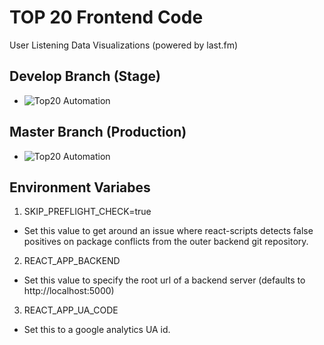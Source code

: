 # TOP 20 Frontend Code

User Listening Data Visualizations (powered by last.fm)

## Develop Branch (Stage)
- ![Top20 Automation](https://github.com/playcounts/top20-frontend/workflows/Top20%20Automation/badge.svg?branch=develop)

## Master Branch (Production)
- ![Top20 Automation](https://github.com/playcounts/top20-frontend/workflows/Top20%20Automation/badge.svg?branch=master)

## Environment Variabes

1. SKIP_PREFLIGHT_CHECK=true

- Set this value to get around an issue where react-scripts detects false positives on package conflicts from the outer backend git repository.

2. REACT_APP_BACKEND

- Set this value to specify the root url of a backend server (defaults to http://localhost:5000)

3. REACT_APP_UA_CODE

- Set this to a google analytics UA id.
